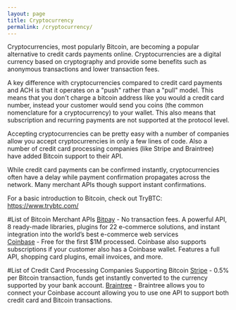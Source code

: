 ```yaml
---
layout: page
title: Cryptocurrency
permalink: /cryptocurrency/
---
```


Cryptocurrencies, most popularly Bitcoin, are becoming a popular alternative to credit cards payments online. Cryptocurrencies are a digital currency based on cryptography and provide some benefits such as anonymous transactions and lower transaction fees. 

A key difference with cryptocurrencies compared to credit card payments and ACH is that it operates on a "push" rather than a "pull" model. This means that you don't charge a bitcoin address like you would a credit card number, instead your customer would send you coins (the common nomenclature for a cryptocurrency) to your wallet. This also means that subscription and recurring payments are not supported at the protocol level.

Accepting cryptocurrencies can be pretty easy with a number of companies allow you accept cryptocurrencies in only a few lines of code. Also a number of credit card processing companies (like Stripe and Braintree) have added Bitcoin support to their API.

While credit card payments can be confirmed instantly, cryptocurrencies often have a delay while payment confirmation propagates across the network. Many merchant APIs though support instant confirmations.

For a basic introduction to Bitcoin, check out TryBTC: https://www.trybtc.com/

#List of Bitcoin Merchant APIs
[Bitpay](https://bitpay.com/) - No transaction fees. A powerful API, 8 ready-made libraries, plugins for 22 e-commerce solutions, and instant integration into the world’s best e-commerce web services  
[Coinbase](https://coinbase.com) - Free for the first $1M processed. Coinbase also supports subscriptions if your customer also has a Coinbase wallet. Features a full API, shopping card plugins, email invoices, and more.

#List of Credit Card Processing Companies Supporting Bitcoin
[Stripe](https://stripe.com/bitcoin) - 0.5% per Bitcoin transaction, funds get instantly converted to the currency supported by your bank account. 
[Braintree](https://www.braintreepayments.com/features/coinbase) - Braintree allows you to connect your Coinbase account allowing you to use one API to support both credit card and Bitcoin transactions. 

